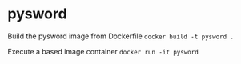 # pysword

Build the pysword image from Dockerfile
`docker build -t pysword .`

Execute a based image container 
`docker run -it pysword`